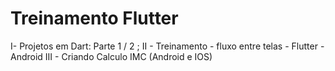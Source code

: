 # Treinamento Flutter
 I- Projetos em Dart: 
 Parte 1 / 2 ;
 II - Treinamento - fluxo entre telas - Flutter - Android
 III - Criando Calculo IMC (Android e IOS)
